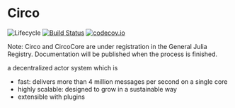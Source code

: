 # Circo

![Lifecycle](https://img.shields.io/badge/lifecycle-maturing-blue.svg)
[![Build Status](https://travis-ci.com/Circo-dev/Circo.svg?branch=master)](https://travis-ci.com/Circo-dev/Circo)
[![codecov.io](http://codecov.io/github/Circo-dev/Circo/coverage.svg?branch=master)](http://codecov.io/github/Circo-dev/Circo?branch=master)
<!--
[![Documentation](https://img.shields.io/badge/docs-stable-blue.svg)](https://Circo-dev.github.io/Circo.jl/stable)
[![Documentation](https://img.shields.io/badge/docs-master-blue.svg)](https://Circo-dev.github.io/Circo.jl/dev)
-->

Note: Circo and CircoCore are under registration in the General Julia Registry. Documentation will be published when the process is finished.

a decentralized actor system which is

- fast: delivers more than 4 million messages per second on a single core
- highly scalable: designed to grow in a sustainable way
- extensible with plugins


<!-- Documentation: https://circo-dev.github.io/ -->
